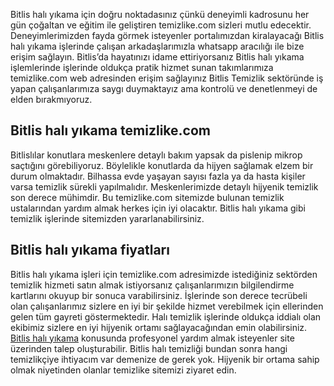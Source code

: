 Bitlis halı yıkama için doğru noktadasınız çünkü deneyimli kadrosunu her gün çoğaltan ve eğitim ile geliştiren temizlike.com sizleri mutlu edecektir. Deneyimlerimizden fayda görmek isteyenler portalımızdan kiralayacağı Bitlis halı yıkama işlerinde çalışan arkadaşlarımızla whatsapp aracılığı ile bize erişim sağlayın. Bitlis’da hayatınızı idame ettiriyorsanız Bitlis halı yıkama işlemlerinde işlerinde oldukça pratik hizmet sunan takımlarımıza temizlike.com web adresinden erişim sağlayınız Bitlis Temizlik sektöründe iş yapan çalışanlarımıza saygı duymaktayız ama kontrolü ve denetlenmeyi de elden bırakmıyoruz.

## Bitlis halı yıkama temizlike.com

Bitlislılar konutlara meskenlere detaylı bakım yapsak da pislenip mikrop saçtığını görebiliyoruz. Böylelikle konutlarda da hijyen sağlamak elzem bir durum olmaktadır. Bilhassa evde yaşayan sayısı fazla ya da hasta kişiler varsa temizlik sürekli yapılmalıdır. Meskenlerimizde detaylı hijyenik temizlik son derece mühimdir. Bu temizlike.com sitemizde bulunan temizlik ustalarından yardım almak herkes için iyi olacaktır. Bitlis halı yıkama gibi temizlik işlerinde sitemizden yararlanabilirsiniz.

## Bitlis halı yıkama fiyatları

Bitlis halı yıkama işleri için temizlike.com adresimizde istediğiniz sektörden temizlik hizmeti satın almak istiyorsanız çalışanlarımızın bilgilendirme kartlarını okuyup bir sonuca varabilirsiniz. İşlerinde son derece tecrübeli olan çalışanlarımız sizlere en iyi bir şekilde hizmet verebilmek için ellerinden gelen tüm gayreti göstermektedir. Halı temizlik işlerinde oldukça iddialı olan ekibimiz sizlere en iyi hijyenik ortamı sağlayacağından emin olabilirsiniz.
[Bitlis halı yıkama](https://www.temizlike.com/bitlis/)  konusunda profesyonel yardım almak isteyenler site üzerinden talep oluşturabilir. Bitlis halı temizliği bundan sonra hangi temizlikçiye ihtiyacım var demenize de gerek yok. Hijyenik bir ortama sahip olmak niyetinden olanlar temizlike sitemizi ziyaret edin.
